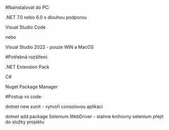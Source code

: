 #Nainstalovat do PC:

.NET 7.0 nebo 6.0 s dlouhou podporou

Visual Studio Code

nebo 

Visual Studio 2022 - pouze WIN a MacOS


#Potřebná rozšíření:

.NET Extension Pack

C#

Nuget Package Manager



#Postup vs code: 



dotnet new xunit - vytvoří consolovou aplikaci



dotnet add package Selenium.WebDriver - stahne knihovny selenium přejít do složky projektu







